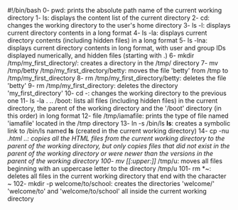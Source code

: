 #!/bin/bash
0- pwd: prints the absolute path name of the current working directory
1- ls: displays the content list of the current directory
2- cd: changes the working directory to the user's home directory
3- ls -l: displays current directory contents in a long format
4- ls -la: displays current directory contents (including hidden files) in a long format
5- ls -lna: displays current directory contents in long format, with user and group IDs displayed numerically, and hidden files (starting with .)
6- mkdir /tmp/my_first_directory/: creates a directory in the /tmp/ directory
7- mv /tmp/betty /tmp/my_first_directory/betty: moves the file 'betty' from /tmp to /tmp/my_first_directory
8- rm /tmp/my_first_directory/betty: deletes the file 'betty'
9- rm /tmp/my_first_directory: deletes the directory 'my_first_directory'
10- cd -: changes the working directory to the previous one
11- ls -la . .. /boot: lists all files (including hidden files) in the current directory, the parent of the working directory and the '/boot' directory (in this order) in long format
12- file /tmp/iamafile: prints the type of file named 'iamafile' located in the /tmp directory
13- ln -s /bin/ls __ls__: creates a symbolic link to /bin/ls named __ls__ (created in the current working directory)
14- cp -nu *.html ..: copies all the HTML files from the current working directory to the parent of the working directory, but only copies files that did not exist in the parent of the working directory or were newer than the versions in the parent of the working directory
100- mv [[:upper:]]* /tmp/u: moves all files beginning with an uppercase letter to the directory /tmp/u
101- rm *~: deletes all files in the current working directory that end with the character ~
102- mkdir -p welcome/to/school: creates the directories 'welcome/' 'welcome/to' and 'welcome/to/school' all inside the current working directory
